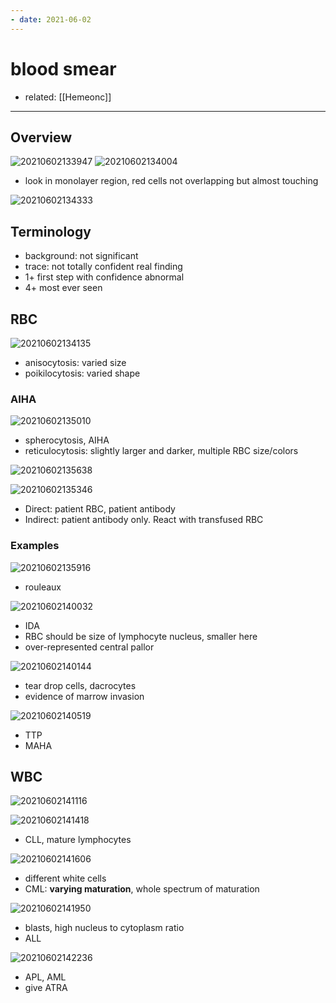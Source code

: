 ```yaml
---
- date: 2021-06-02
---
```


# blood smear

- related: [[Hemeonc]]
---

## Overview

![20210602133947](https://photos.thisispiggy.com/file/wikiFiles/20210602133947.png)
![20210602134004](https://photos.thisispiggy.com/file/wikiFiles/20210602134004.png)

- look in monolayer region, red cells not overlapping but almost touching

![20210602134333](https://photos.thisispiggy.com/file/wikiFiles/20210602134333.png)

## Terminology

- background: not significant
- trace: not totally confident real finding
- 1+ first step with confidence abnormal
- 4+ most ever seen

## RBC

![20210602134135](https://photos.thisispiggy.com/file/wikiFiles/20210602134135.png)

- anisocytosis: varied size
- poikilocytosis: varied shape

### AIHA

![20210602135010](https://photos.thisispiggy.com/file/wikiFiles/20210602135010.png)

- spherocytosis, AIHA
- reticulocytosis: slightly larger and darker, multiple RBC size/colors

![20210602135638](https://photos.thisispiggy.com/file/wikiFiles/20210602135638.png)

![20210602135346](https://photos.thisispiggy.com/file/wikiFiles/20210602135346.png)

- Direct: patient RBC, patient antibody
- Indirect: patient antibody only. React with transfused RBC

### Examples

![20210602135916](https://photos.thisispiggy.com/file/wikiFiles/20210602135916.png)

- rouleaux

![20210602140032](https://photos.thisispiggy.com/file/wikiFiles/20210602140032.png)

- IDA
- RBC should be size of lymphocyte nucleus, smaller here
- over-represented central pallor

![20210602140144](https://photos.thisispiggy.com/file/wikiFiles/20210602140144.png)

- tear drop cells, dacrocytes
- evidence of marrow invasion

![20210602140519](https://photos.thisispiggy.com/file/wikiFiles/20210602140519.png)

- TTP
- MAHA

## WBC

![20210602141116](https://photos.thisispiggy.com/file/wikiFiles/20210602141116.png)

![20210602141418](https://photos.thisispiggy.com/file/wikiFiles/20210602141418.png)

- CLL, mature lymphocytes

![20210602141606](https://photos.thisispiggy.com/file/wikiFiles/20210602141606.png)

- different white cells
- CML: **varying maturation**, whole spectrum of maturation

![20210602141950](https://photos.thisispiggy.com/file/wikiFiles/20210602141950.png)

- blasts, high nucleus to cytoplasm ratio
- ALL

![20210602142236](https://photos.thisispiggy.com/file/wikiFiles/20210602142236.png)

- APL, AML
- give ATRA
